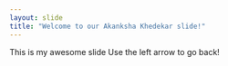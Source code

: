 ```yaml
---
layout: slide
title: "Welcome to our Akanksha Khedekar slide!"
---
```

This is my awesome slide
Use the left arrow to go back!
